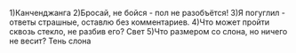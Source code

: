 1)Канченджанга
2)Бросай, не бойся - пол не разобъётся!
3)Я погуглил - ответы страшные, оставлю без комментариев.
4)Что может пройти сквозь стекло, не разбив его? Свет
5)Что размером со слона, но ничего не весит? Тень слона
